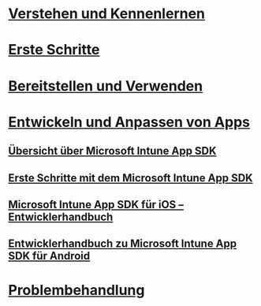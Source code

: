 # [Verstehen und Kennenlernen](/intune/understand-explore/introduction-to-microsoft-intune)
# [Erste Schritte](/intune/get-started/what-to-know-before-you-start-microsoft-intune)
# [Bereitstellen und Verwenden](/intune/deploy-use/overview-of-device-and-app-lifecycles-in-microsoft-intune)
# [Entwickeln und Anpassen von Apps](intune-app-sdk.md)
## [Übersicht über Microsoft Intune App SDK](intune-app-sdk.md)
## [Erste Schritte mit dem Microsoft Intune App SDK](intune-app-sdk-get-started.md)
## [Microsoft Intune App SDK für iOS –Entwicklerhandbuch](intune-app-sdk-ios.md)
## [Entwicklerhandbuch zu Microsoft Intune App SDK für Android](intune-app-sdk-android.md)
# [Problembehandlung](/intune/troubleshoot/how-to-get-support-for-microsoft-intune)


<!--HONumber=Jun16_HO4-->


